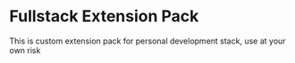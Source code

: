 # Fullstack Extension Pack

This is custom extension pack for personal development stack, use at your own risk
